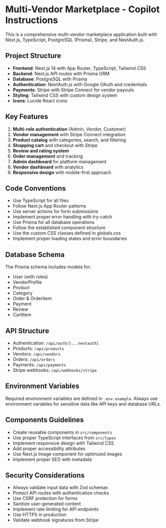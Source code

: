 <!-- Use this file to provide workspace-specific custom instructions to Copilot. For more details, visit https://code.visualstudio.com/docs/copilot/copilot-customization#_use-a-githubcopilotinstructionsmd-file -->

# Multi-Vendor Marketplace - Copilot Instructions

This is a comprehensive multi-vendor marketplace application built with Next.js, TypeScript, PostgreSQL (Prisma), Stripe, and NextAuth.js.

## Project Structure
- **Frontend**: Next.js 14 with App Router, TypeScript, Tailwind CSS
- **Backend**: Next.js API routes with Prisma ORM
- **Database**: PostgreSQL with Prisma
- **Authentication**: NextAuth.js with Google OAuth and credentials
- **Payments**: Stripe with Stripe Connect for vendor payouts
- **Styling**: Tailwind CSS with custom design system
- **Icons**: Lucide React icons

## Key Features
1. **Multi-role authentication** (Admin, Vendor, Customer)
2. **Vendor management** with Stripe Connect integration
3. **Product catalog** with categories, search, and filtering
4. **Shopping cart** and checkout with Stripe
5. **Review and rating system**
6. **Order management** and tracking
7. **Admin dashboard** for platform management
8. **Vendor dashboard** with analytics
9. **Responsive design** with mobile-first approach

## Code Conventions
- Use TypeScript for all files
- Follow Next.js App Router patterns
- Use server actions for form submissions
- Implement proper error handling with try-catch
- Use Prisma for all database operations
- Follow the established component structure
- Use the custom CSS classes defined in globals.css
- Implement proper loading states and error boundaries

## Database Schema
The Prisma schema includes models for:
- User (with roles)
- VendorProfile
- Product
- Category
- Order & OrderItem
- Payment
- Review
- CartItem

## API Structure
- Authentication: `/api/auth/[...nextauth]`
- Products: `/api/products`
- Vendors: `/api/vendors`
- Orders: `/api/orders`
- Payments: `/api/payments`
- Stripe webhooks: `/api/webhooks/stripe`

## Environment Variables
Required environment variables are defined in `.env.example`. Always use environment variables for sensitive data like API keys and database URLs.

## Components Guidelines
- Create reusable components in `src/components`
- Use proper TypeScript interfaces from `src/types`
- Implement responsive design with Tailwind CSS
- Add proper accessibility attributes
- Use Next.js Image component for optimized images
- Implement proper SEO with metadata

## Security Considerations
- Always validate input data with Zod schemas
- Protect API routes with authentication checks
- Use CSRF protection for forms
- Sanitize user-generated content
- Implement rate limiting for API endpoints
- Use HTTPS in production
- Validate webhook signatures from Stripe
